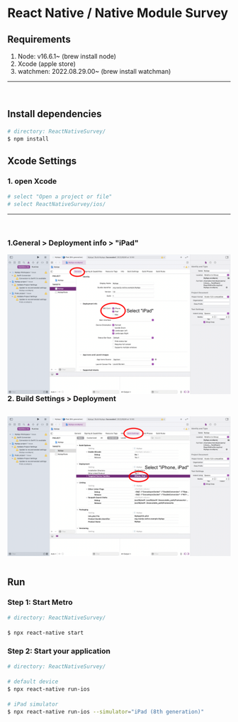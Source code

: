 # React Native / Native Module Survey

## Requirements

1. Node: v16.6.1~ (brew install node)
2. Xcode (apple store)
3. watchmen: 2022.08.29.00~ (brew install watchman)
---
&nbsp;
## Install dependencies
```bash
# directory: ReactNativeSurvey/
$ npm install
```

## Xcode Settings
### 1. open Xcode
```bash
# select "Open a project or file"
# select ReactNativeSurvey/ios/
```
---
&nbsp;

### 1.General > Deployment info > "iPad"
<img src="XcodeSetting01.jpg"
     style="float: left; margin-right: 10px;" />

### 2. Build Settings > Deployment
<img src="XcodeSetting02.jpg"
     style="float: left; margin-right: 10px;" />
---
&nbsp;

## Run
### Step 1: Start Metro
```bash
# directory: ReactNativeSurvey/

$ npx react-native start
```

### Step 2: Start your application
```bash
# directory: ReactNativeSurvey/

# default device
$ npx react-native run-ios

# iPad simulator
$ npx react-native run-ios --simulator="iPad (8th generation)"
```
